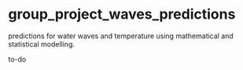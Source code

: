 # group_project_waves_predictions
predictions for water waves and temperature using mathematical and statistical modelling.

to-do
